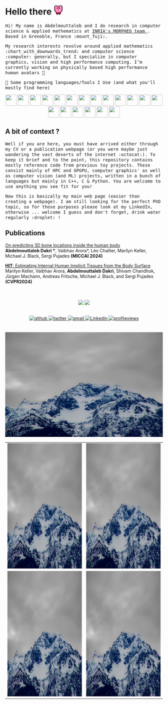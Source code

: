 # Hello there <img src="./ressources/kirby_dance.gif" width="30"/>

<p align="left">
  <samp>
Hi! My name is Abdelmouttaleb and I do research in computer science & applied mathematics at <a href="https://team.inria.fr/morpheo/"> INRIA's MORPHEO team </a> . Based in Grenoble, France :mount_fuji:.
  </samp>
</p>

<p align="left">
	<samp>
My research interests revolve around applied mathematics :chart_with_downwards_trend: and computer science :computer: generally, but I specialize in computer graphics, vision and high performance computing. I’m currently working on physically based high performance human avatars 🔭

</p>

<samp>
🚀 Some programming languages/Tools I Use (and what you'll mostly find here)
</samp>
<p align="center">
<img src="https://cdn.jsdelivr.net/gh/devicons/devicon@latest/icons/c/c-original.svg" width="35" height="35"/>
<img src="https://cdn.jsdelivr.net/gh/devicons/devicon@latest/icons/cplusplus/cplusplus-original.svg" width="35" height="35"/>
<img src="https://cdn.jsdelivr.net/gh/devicons/devicon@latest/icons/python/python-original.svg" width="35" height="35" />
<img src="https://cdn.jsdelivr.net/gh/devicons/devicon@latest/icons/blender/blender-original.svg" width="35" height="35"/>
<img src="https://cdn.jsdelivr.net/gh/devicons/devicon@latest/icons/docker/docker-original.svg" width="35" height="35"/>
<img src="https://cdn.jsdelivr.net/gh/devicons/devicon@latest/icons/fortran/fortran-original.svg" width="35" height="35"/>
<img src="https://cdn.jsdelivr.net/gh/devicons/devicon@latest/icons/git/git-original.svg" width="35" height="35"/>
<img src="https://cdn.jsdelivr.net/gh/devicons/devicon@latest/icons/haskell/haskell-original.svg" width="35" height="35"/>
<img src="https://cdn.jsdelivr.net/gh/devicons/devicon@latest/icons/html5/html5-original.svg" width="35" height="35"/>
<img src="https://cdn.jsdelivr.net/gh/devicons/devicon@latest/icons/javascript/javascript-original.svg" width="35" height="35"/>
<img src="https://cdn.jsdelivr.net/gh/devicons/devicon@latest/icons/jupyter/jupyter-original.svg" width="35" height="35"/>
<img src="https://cdn.jsdelivr.net/gh/devicons/devicon@latest/icons/latex/latex-original.svg" width="35" height="35"/>
<img src="https://cdn.jsdelivr.net/gh/devicons/devicon@latest/icons/matlab/matlab-original.svg" width="35" height="35"/>
<img src="https://cdn.jsdelivr.net/gh/devicons/devicon@latest/icons/opengl/opengl-original.svg" width="35" height="35"/>
<img src="https://cdn.jsdelivr.net/gh/devicons/devicon@latest/icons/opencl/opencl-original.svg" width="35" height="35"/>
<img src="https://cdn.jsdelivr.net/gh/devicons/devicon@latest/icons/pytorch/pytorch-original.svg" width="35" height="35"/>
<img src="https://cdn.jsdelivr.net/gh/devicons/devicon@latest/icons/rust/rust-original.svg" width="35" height="35"/>
<img src="https://cdn.jsdelivr.net/gh/devicons/devicon@latest/icons/sdl/sdl-original.svg" width="35" height="35"/>
<img src="https://cdn.jsdelivr.net/gh/devicons/devicon@latest/icons/ssh/ssh-original.svg" width="35" height="35"/>

</p>
  
## A bit of context ?
  
<p align="left">
  	<samp>
	<span> Well if you are here, you must have arrived either through my CV or a publication webpage (or you were maybe just wandering the vast deserts of the internet :octocat:). To keep it brief and to the point, this repository contains mostly reference code  from previous toy projects. These consist mainly of HPC and GPGPU, computer graphics' as well as computer vision (and ML) projects, written in a bunch of languages but mainly in C++, C & Python.  You are welcome to use anything you see fit for you!
	</samp>
</p>
	
<p align="left">
	<samp>
	<span> Now this is basically my main web page (easier than creating a webpage). I am still looking for the perfect PhD topic, so for those purposes please look at my LinkedIn, otherwise ... welcome I guess and don't forget, drink water regularly :droplet: !
	</samp>
</p>

## Publications 

 [On predicting 3D bone locations inside the human body](https://3dbones.is.tue.mpg.de/) \
**Abdelmouttaleb Dakri \***, Vaibhav Arora*, Léo Challier, Marilyn Keller, Michael J. Black, Sergi Pujades **(MICCAI 2024)**

 [**HIT**: Estimating Internal Human Implicit Tissues from the Body Surface](https://hit.is.tue.mpg.de/) \
Marilyn Keller, Vaibhav Arora, **Abdelmouttaleb Dakri**, Shivam Chandhok, Jürgen Machann, Andreas Fritsche, Michael J. Black, and Sergi Pujades **(CVPR2024)**


<br>
<br/>  

<div align="center">
<img src="https://github-readme-stats.vercel.app/api?username=adakri&show_icons=true&count_private=true&hide_border=true" align="center" />
<img src="https://github-readme-stats.vercel.app/api/top-langs/?username=adakri&show_icons=true&count_private=true&layout=compact&hide_border=true" align="center" />
</div>  

<br/>  

<br/>  
 
<div align="center">
<a href="https://github.com/adakri" target="_blank">
<img src=https://img.shields.io/badge/github-%2324292e.svg?&style=for-the-badge&logo=github&logoColor=white alt=github style="margin-bottom: 5px;" />
</a>
<a href="https://twitter.com/adakri" target="_blank">
<img src=https://img.shields.io/badge/twitter-%2300acee.svg?&style=for-the-badge&logo=twitter&logoColor=white alt=twitter style="margin-bottom: 5px;" />
</a>  
<a href="mailto:abdelmouttalebdakri@gmail.com" target="_blank">
<img src=https://img.shields.io/badge/Gmail-D14836?style=for-the-badge&logo=gmail&logoColor=white alt=gmail  style="margin-bottom: 5px;" />
</a>  
<a href="https://www.linkedin.com/in/abdelmouttaleb-dakri" target="_blank">
<img src=https://img.shields.io/badge/LinkedIn-0077B5?style=for-the-badge&logo=linkedin&logoColor=white alt=Linkedin  style="margin-bottom: 5px;" />
</a>  
<a href="https://github.com/adakri" target="_blank">
<img src="https://komarev.com/ghpvc/?username=adakri&&style=for-the-badge" alt=profileviews  style="margin-bottom: 5px;" />
</a>  
</div>  

</br>
<p align="center">
  <a href="https://www.flickr.com/people/200048134@N03/"><img src="./ressources/DSC_0015.jpg" alt="A mountain"></img></a>
</p>

  <table>
    <tr>
      <td><a href="https://www.flickr.com/people/200048134@N03/"><img src="./ressources/DSC_0015.jpg" alt="A mountain" width="600" height="400"></a></td>
      <td><a href="https://www.flickr.com/people/200048134@N03/"><img src="./ressources/DSC_0015.jpg" alt="Second Image" width="600" height="400"></a></td>
    </tr>
    <tr>
      <td><a href="https://www.flickr.com/people/200048134@N03/"><img src="./ressources/DSC_0015.jpg" alt="Third Image" width="600" height="400"></a></td>
      <td><a href="https://www.flickr.com/people/200048134@N03/"><img src="./ressources/DSC_0015.jpg" alt="Fourth Image" width="600" height="400"></a></td>
    </tr>
  </table>



<!--
**adakri/adakri** is a ✨ _special_ ✨ repository because its `README.md` (this file) appears on your GitHub profile.

Here are some ideas to get you started:

- 🔭 I’m currently working on ...
- 🌱 I’m currently learning ...
- 👯 I’m looking to collaborate on ...
- 🤔 I’m looking for help with ...
- 💬 Ask me about ...
- 📫 How to reach me: ...
- 😄 Pronouns: ...
- ⚡ Fun fact: ...
-->
